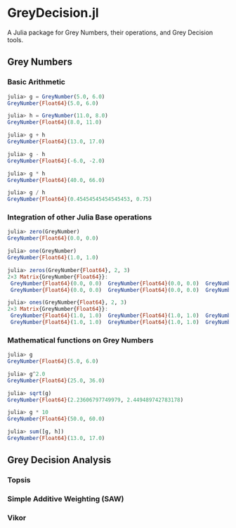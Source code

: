 # GreyDecision.jl

A Julia package for Grey Numbers, their operations, and Grey Decision tools.

## Grey Numbers 

### Basic Arithmetic
```julia
julia> g = GreyNumber(5.0, 6.0)
GreyNumber{Float64}(5.0, 6.0)

julia> h = GreyNumber(11.0, 8.0)
GreyNumber{Float64}(8.0, 11.0)

julia> g + h
GreyNumber{Float64}(13.0, 17.0)

julia> g - h
GreyNumber{Float64}(-6.0, -2.0)

julia> g * h
GreyNumber{Float64}(40.0, 66.0)

julia> g / h
GreyNumber{Float64}(0.45454545454545453, 0.75)
```

### Integration of other Julia Base operations
```julia
julia> zero(GreyNumber)
GreyNumber{Float64}(0.0, 0.0)

julia> one(GreyNumber)
GreyNumber{Float64}(1.0, 1.0)

julia> zeros(GreyNumber{Float64}, 2, 3)
2×3 Matrix{GreyNumber{Float64}}:
 GreyNumber{Float64}(0.0, 0.0)  GreyNumber{Float64}(0.0, 0.0)  GreyNumber{Float64}(0.0, 0.0)
 GreyNumber{Float64}(0.0, 0.0)  GreyNumber{Float64}(0.0, 0.0)  GreyNumber{Float64}(0.0, 0.0)

julia> ones(GreyNumber{Float64}, 2, 3)
2×3 Matrix{GreyNumber{Float64}}:
 GreyNumber{Float64}(1.0, 1.0)  GreyNumber{Float64}(1.0, 1.0)  GreyNumber{Float64}(1.0, 1.0)
 GreyNumber{Float64}(1.0, 1.0)  GreyNumber{Float64}(1.0, 1.0)  GreyNumber{Float64}(1.0, 1.0)
```

### Mathematical functions on Grey Numbers
```julia
julia> g
GreyNumber{Float64}(5.0, 6.0)

julia> g^2.0
GreyNumber{Float64}(25.0, 36.0)

julia> sqrt(g)
GreyNumber{Float64}(2.23606797749979, 2.449489742783178)

julia> g * 10
GreyNumber{Float64}(50.0, 60.0)

julia> sum([g, h])
GreyNumber{Float64}(13.0, 17.0)
```

## Grey Decision Analysis

### Topsis

### Simple Additive Weighting (SAW)

### Vikor

